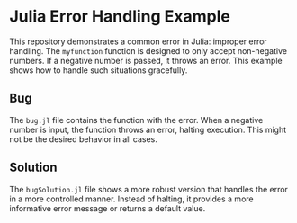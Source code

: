 # Julia Error Handling Example
This repository demonstrates a common error in Julia: improper error handling. The `myfunction` function is designed to only accept non-negative numbers. If a negative number is passed, it throws an error.  This example shows how to handle such situations gracefully.

## Bug
The `bug.jl` file contains the function with the error.  When a negative number is input, the function throws an error, halting execution. This might not be the desired behavior in all cases.

## Solution
The `bugSolution.jl` file shows a more robust version that handles the error in a more controlled manner. Instead of halting, it provides a more informative error message or returns a default value.